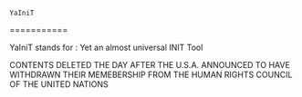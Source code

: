     YaIniT
===========

YaIniT stands for : Yet an almost universal INIT Tool

CONTENTS DELETED THE DAY AFTER THE U.S.A. ANNOUNCED
TO HAVE WITHDRAWN THEIR MEMEBERSHIP FROM THE HUMAN RIGHTS COUNCIL
OF THE UNITED NATIONS

